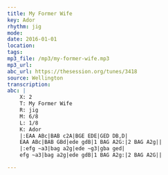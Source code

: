 ```yaml
---
title: My Former Wife
key: Ador
rhythm: jig
mode: 
date: 2016-01-01
location:
tags: 
mp3_file: /mp3/my-former-wife.mp3
mp3_url: 
abc_url: https://thesession.org/tunes/3418
source: Wellington
transcription: 
abc: |
    X: 2
    T: My Former Wife
    R: jig
    M: 6/8
    L: 1/8
    K: Ador
    |:EAA ABc|BAB c2A|BGE EDE|GED DB,D|
    EAA ABc|BAB GBd|ede gdB|1 BAG A2G:|2 BAG A2g||
    |:efg ~a3|bag a2g|ede ~g3|gba ged|
    efg ~a3|bag a2g|ede gdB|1 BAG A2g:|2 BAG A2G||

---
```

